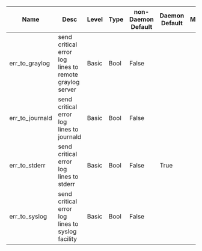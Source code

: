 | Name | Desc | Level | Type | non-Daemon Default | Daemon Default | Min | Max | Valid Values | verbatim | See also | Flags | Services | Validator | Long Desc | Tags |
| --- | --- | --- | --- | --- | --- | --- | --- | --- | --- | --- | --- | --- | --- | --- | --- |
| <span id="SP_err_to_graylog">err_to_graylog</span> |  send critical error log lines to remote graylog server | Basic | Bool | False |  |  |  |  |  | [[log_to_graylog](~/global/log.md#SP_log_to_graylog), [log_graylog_host](~/global/log.md#SP_log_graylog_host), [log_graylog_port](~/global/log.md#SP_log_graylog_port)] |  |  |  |  |  |
| <span id="SP_err_to_journald">err_to_journald</span> |  send critical error log lines to journald | Basic | Bool | False |  |  |  |  |  | [[log_to_journald](~/global/log.md#SP_log_to_journald)] |  |  |  |  |  |
| <span id="SP_err_to_stderr">err_to_stderr</span> |  send critical error log lines to stderr | Basic | Bool | False | True |  |  |  |  |  |  |  |  |  |  |
| <span id="SP_err_to_syslog">err_to_syslog</span> |  send critical error log lines to syslog facility | Basic | Bool | False |  |  |  |  |  |  |  |  |  |  |  |
